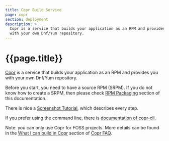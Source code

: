 ```yaml
---
title: Copr Build Service
page: copr
section: deployment
description: >
  Copr is a service that builds your application as an RPM and provides you
  with your own Dnf/Yum repository.
---
```


# {{page.title}}

[Copr](https://copr.fedoraproject.org/) is a service that builds your application as an RPM and provides you
  with your own Dnf/Yum repository.

Before you start, you need to have a source RPM (SRPM). If you do not know how to create a SRPM, then please check [RPM Packaging](../rpm/about.html) section of this documentation.

There is nice a [Screenshot Tutorial](https://fedorahosted.org/copr/wiki/ScreenshotsTutorial), which describes every step.

If you prefer using the command line, there is [documentation of copr-cli](copr-cli.html).

Note: you can only use Copr for FOSS projects. More details can be found in the [What I can build in Copr](https://fedorahosted.org/copr/wiki/UserDocs#WhatIcanbuildinCopr) section of [Copr FAQ](https://fedorahosted.org/copr/wiki/UserDocs#FAQ).

